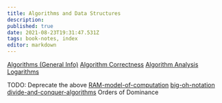 ```yaml
---
title: Algorithms and Data Structures
description: 
published: true
date: 2021-08-23T19:31:47.531Z
tags: book-notes, index
editor: markdown
---
```


[Algorithms (General Info)](/computer-science/algorithms-and-data-structures/algorithms-general)
[Algorithm Correctness](/computer-science/algorithms-and-data-structures/algorithm-correctness)
[Algorithm Analysis](/computer-science/algorithms-and-data-structures/algorithm-analysis)
[Logarithms](/computer-science/algorithms-and-data-structures/logarithms)

TODO: Deprecate the above
[RAM-model-of-computation](/computer-science/algorithms-and-data-structures/RAM-model-of-computation)
[big-oh-notation](/computer-science/algorithms-and-data-structures/big-oh-notation)
[divide-and-conquer-algorithms](/computer-science/algorithms-and-data-structures/divide-and-conquer-algorithms)
Orders of Dominance
